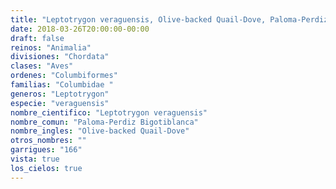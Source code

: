 ```yaml
---
title: "Leptotrygon veraguensis, Olive-backed Quail-Dove, Paloma-Perdiz Bigotiblanca"
date: 2018-03-26T20:00:00-00:00
draft: false
reinos: "Animalia"
divisiones: "Chordata"
clases: "Aves"
ordenes: "Columbiformes"
familias: "Columbidae "
generos: "Leptotrygon"
especie: "veraguensis"
nombre_cientifico: "Leptotrygon veraguensis"
nombre_comun: "Paloma-Perdiz Bigotiblanca"
nombre_ingles: "Olive-backed Quail-Dove"
otros_nombres: ""
garrigues: "166"
vista: true
los_cielos: true
---
```

